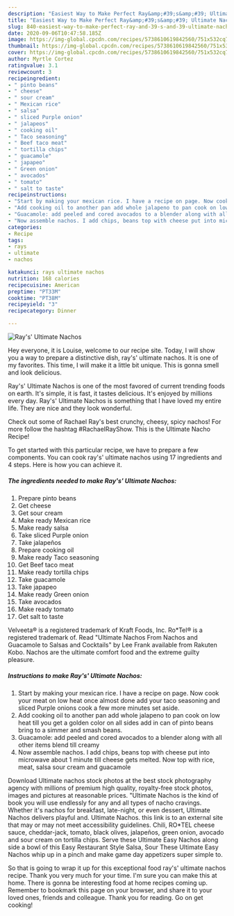 ```yaml
---
description: "Easiest Way to Make Perfect Ray&amp;#39;s&amp;#39; Ultimate Nachos"
title: "Easiest Way to Make Perfect Ray&amp;#39;s&amp;#39; Ultimate Nachos"
slug: 840-easiest-way-to-make-perfect-ray-and-39-s-and-39-ultimate-nachos
date: 2020-09-06T10:47:58.185Z
image: https://img-global.cpcdn.com/recipes/5738610619842560/751x532cq70/rays-ultimate-nachos-recipe-main-photo.jpg
thumbnail: https://img-global.cpcdn.com/recipes/5738610619842560/751x532cq70/rays-ultimate-nachos-recipe-main-photo.jpg
cover: https://img-global.cpcdn.com/recipes/5738610619842560/751x532cq70/rays-ultimate-nachos-recipe-main-photo.jpg
author: Myrtle Cortez
ratingvalue: 3.1
reviewcount: 3
recipeingredient:
- " pinto beans"
- " cheese"
- " sour cream"
- " Mexican rice"
- " salsa"
- " sliced Purple onion"
- " jalapeos"
- " cooking oil"
- " Taco seasoning"
- " Beef taco meat"
- " tortilla chips"
- " guacamole"
- " japapeo"
- " Green onion"
- " avocados"
- " tomato"
- " salt to taste"
recipeinstructions:
- "Start by making your mexican rice. I have a recipe on page. Now cook your meat on low heat once almost done add your taco seasoning and sliced Purple onions cook a few more minutes set aside."
- "Add cooking oil to another pan add whole jalapeno to pan cook on low heat till you get a golden color on all sides add in can of pinto beans bring to a simmer and smash beans."
- "Guacamole: add peeled and cored avocados to a blender along with all other items blend till creamy"
- "Now assemble nachos. I add chips, beans top with cheese put into microwave about 1 minute till cheese gets melted. Now top with rice, meat, salsa sour cream and guacamole"
categories:
- Recipe
tags:
- rays
- ultimate
- nachos

katakunci: rays ultimate nachos 
nutrition: 168 calories
recipecuisine: American
preptime: "PT33M"
cooktime: "PT38M"
recipeyield: "3"
recipecategory: Dinner

---
```



![Ray&#39;s&#39; Ultimate Nachos](https://img-global.cpcdn.com/recipes/5738610619842560/751x532cq70/rays-ultimate-nachos-recipe-main-photo.jpg)

Hey everyone, it is Louise, welcome to our recipe site. Today, I will show you a way to prepare a distinctive dish, ray&#39;s&#39; ultimate nachos. It is one of my favorites. This time, I will make it a little bit unique. This is gonna smell and look delicious.

Ray&#39;s&#39; Ultimate Nachos is one of the most favored of current trending foods on earth. It's simple, it is fast, it tastes delicious. It's enjoyed by millions every day. Ray&#39;s&#39; Ultimate Nachos is something that I have loved my entire life. They are nice and they look wonderful.

Check out some of Rachael Ray&#39;s best crunchy, cheesy, spicy nachos! For more follow the hashtag #RachaelRayShow. This is the Ultimate Nacho Recipe!


To get started with this particular recipe, we have to prepare a few components. You can cook ray&#39;s&#39; ultimate nachos using 17 ingredients and 4 steps. Here is how you can achieve it.

<!--inarticleads1-->

##### The ingredients needed to make Ray&#39;s&#39; Ultimate Nachos:

1. Prepare  pinto beans
1. Get  cheese
1. Get  sour cream
1. Make ready  Mexican rice
1. Make ready  salsa
1. Take  sliced Purple onion
1. Take  jalapeños
1. Prepare  cooking oil
1. Make ready  Taco seasoning
1. Get  Beef taco meat
1. Make ready  tortilla chips
1. Take  guacamole
1. Take  japapeo
1. Make ready  Green onion
1. Take  avocados
1. Make ready  tomato
1. Get  salt to taste


Velveeta® is a registered trademark of Kraft Foods, Inc. Ro*Tel® is a registered trademark of. Read &#34;Ultimate Nachos From Nachos and Guacamole to Salsas and Cocktails&#34; by Lee Frank available from Rakuten Kobo. Nachos are the ultimate comfort food and the extreme guilty pleasure. 

<!--inarticleads2-->

##### Instructions to make Ray&#39;s&#39; Ultimate Nachos:

1. Start by making your mexican rice. I have a recipe on page. Now cook your meat on low heat once almost done add your taco seasoning and sliced Purple onions cook a few more minutes set aside.
1. Add cooking oil to another pan add whole jalapeno to pan cook on low heat till you get a golden color on all sides add in can of pinto beans bring to a simmer and smash beans.
1. Guacamole: add peeled and cored avocados to a blender along with all other items blend till creamy
1. Now assemble nachos. I add chips, beans top with cheese put into microwave about 1 minute till cheese gets melted. Now top with rice, meat, salsa sour cream and guacamole


Download Ultimate nachos stock photos at the best stock photography agency with millions of premium high quality, royalty-free stock photos, images and pictures at reasonable prices. &#34;Ultimate Nachos is the kind of book you will use endlessly for any and all types of nacho cravings. Whether it&#39;s nachos for breakfast, late-night, or even dessert, Ultimate Nachos delivers playful and. Ultimate Nachos. this link is to an external site that may or may not meet accessibility guidelines. Chili, RO*TEL cheese sauce, cheddar-jack, tomato, black olives, jalapeños, green onion, avocado and sour cream on tortilla chips. Serve these Ultimate Easy Nachos along side a bowl of this Easy Restaurant Style Salsa, Sour These Ultimate Easy Nachos whip up in a pinch and make game day appetizers super simple to. 

So that is going to wrap it up for this exceptional food ray&#39;s&#39; ultimate nachos recipe. Thank you very much for your time. I'm sure you can make this at home. There is gonna be interesting food at home recipes coming up. Remember to bookmark this page on your browser, and share it to your loved ones, friends and colleague. Thank you for reading. Go on get cooking!
